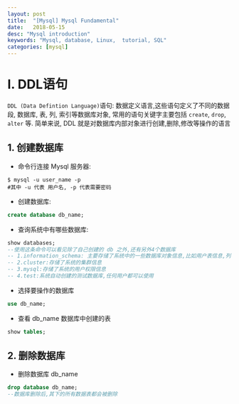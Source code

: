 ```yaml
---
layout: post
title:  "[Mysql] Mysql Fundamental"
date:   2018-05-15
desc: "Mysql introduction"
keywords: "Mysql, database, Linux,  tutorial, SQL"
categories: [mysql]
---
```


# I. DDL语句

```DDL (Data Defintion Language)```语句: 数据定义语言,这些语句定义了不同的数据段, 数据库, 表, 列, 索引等数据库对象, 常用的语句关键字主要包括 ```create```, ```drop```, ```alter``` 等. 简单来说, DDL 就是对数据库内部对象进行创建,删除,修改等操作的语言

## 1. 创建数据库

-   命令行连接 Mysql 服务器:

```shell
$ mysql -u user_name -p
#其中 -u 代表 用户名, -p 代表需要密码
```

-   创建数据库:

```sql
create database db_name;
```

-   查询系统中有哪些数据库:

```sql
show databases;
--使用这条命令可以看见除了自己创建的 db 之外,还有另外4个数据库
-- 1.information_schema: 主要存储了系统中的一些数据库对象信息,比如用户表信息,列信息,字符集信息,分区信息
-- 2.cluster:存储了系统的集群信息
-- 3.mysql:存储了系统的用户权限信息
-- 4.test:系统自动创建的测试数据库,任何用户都可以使用
```

-   选择要操作的数据库

```sql
use db_name;
```

-   查看 db_name 数据库中创建的表

```sql
show tables;
```

## 2. 删除数据库

-   删除数据库 db_name

```sql
drop database db_name;
--数据库删除后,其下的所有数据表都会被删除
```

